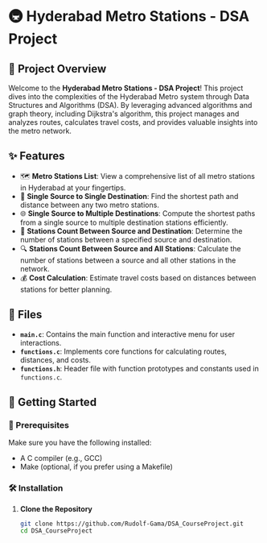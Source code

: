 # 🚇 Hyderabad Metro Stations - DSA Project

## 🌟 Project Overview

Welcome to the **Hyderabad Metro Stations - DSA Project**! This project dives into the complexities of the Hyderabad Metro system through Data Structures and Algorithms (DSA). By leveraging advanced algorithms and graph theory, including Dijkstra's algorithm, this project manages and analyzes routes, calculates travel costs, and provides valuable insights into the metro network.

## ✨ Features

- 🗺️ **Metro Stations List**: View a comprehensive list of all metro stations in Hyderabad at your fingertips.
- 🚉 **Single Source to Single Destination**: Find the shortest path and distance between any two metro stations.
- 🌐 **Single Source to Multiple Destinations**: Compute the shortest paths from a single source to multiple destination stations efficiently.
- 📏 **Stations Count Between Source and Destination**: Determine the number of stations between a specified source and destination.
- 🔍 **Stations Count Between Source and All Stations**: Calculate the number of stations between a source and all other stations in the network.
- 💰 **Cost Calculation**: Estimate travel costs based on distances between stations for better planning.

## 📁 Files

- **`main.c`**: Contains the main function and interactive menu for user interactions.
- **`functions.c`**: Implements core functions for calculating routes, distances, and costs.
- **`functions.h`**: Header file with function prototypes and constants used in `functions.c`.

## 🚀 Getting Started

### 🔧 Prerequisites

Make sure you have the following installed:
- A C compiler (e.g., GCC)
- Make (optional, if you prefer using a Makefile)

### 🛠️ Installation

1. **Clone the Repository**

   ```bash
   git clone https://github.com/Rudolf-Gama/DSA_CourseProject.git
   cd DSA_CourseProject
